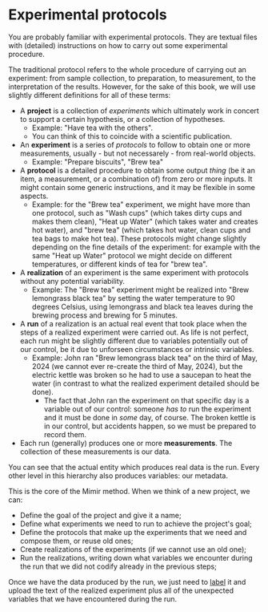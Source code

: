 # Experimental protocols

You are probably familiar with experimental protocols.
They are textual files with (detailed) instructions on how to carry out some
experimental procedure.

The traditional protocol refers to the whole procedure of carrying out an
experiment: from sample collection, to preparation, to measurement, to
the interpretation of the results.
However, for the sake of this book, we will use slightly different definitions
for all of these terms:
- A **project** is a collection of *experiments* which ultimately work in
  concert to support a certain hypothesis, or a collection of hypotheses.
  - Example: "Have tea with the others".
  - You can think of this to coincide with a scientific publication.
- An **experiment** is a series of *protocols* to follow to obtain one or more
  measurements, usually - but not necessarely - from real-world objects.
  - Example: "Prepare biscuits", "Brew tea"
- A **protocol** is a detailed procedure to obtain some output *thing* (be it
  an item, a measurement, or a combination of) from zero or more inputs.
  It might contain some generic instructions, and it may be flexible in some
  aspects.
  - Example: for the "Brew tea" experiment, we might have more than one
    protocol, such as "Wash cups" (which takes dirty cups and makes them
    clean), "Heat up Water" (which takes water and creates hot water), and
    "brew tea" (which takes hot water, clean cups and tea bags to make hot tea).
    These protocols might change slightly depending on the fine details of
    the experiment: for example with the same "Heat up Water" protocol we
    might decide on different temperatures, or different kinds of tea for
    "brew tea".
- A **realization** of an experiment is the same experiment with protocols
  without any potential variability.
  - Example: The "Brew tea" experiment might be realized into "Brew lemongrass black tea"
    by setting the water temperature to 90 degrees Celsius, using lemongrass and
    black tea leaves during the brewing process and brewing for 5 minutes.
- A **run** of a realization is an actual real event that took place when the
  steps of a realized experiment were carried out.
  As life is not perfect, each run might be slightly different due to
  variables potentially out of our control, be it due to unforseen
  circumstances or intrinsic variables.
  - Example: John ran "Brew lemongrass black tea" on the third of May, 2024 (we
    cannot ever re-create the third of May, 2024), but the electric kettle was
    broken so he had to use a saucepan to heat the water (in contrast to what
    the realized experiment detailed should be done).
    - The fact that John ran the experiment on that specific day is a variable
      out of our control: someone *has to* run the experiment and it must be
      done in *some* day, of course.
      The broken kettle is in our control, but accidents happen, so we must be
      prepared to record them.
- Each run (generally) produces one or more **measurements**.
  The collection of these measurements is our data.

You can see that the actual entity which produces real data is the run.
Every other level in this hierarchy also produces variables: our metadata.

This is the core of the Mimir method. When we think of a new project, we can:
- Define the goal of the project and give it a name;
- Define what experiments we need to run to achieve the project's goal;
- Define the protocols that make up the experiments that we need and compose
  them, or reuse old ones;
- Create realizations of the experiments (if we cannot use an old one);
- Run the realizations, writing down what variables we encounter during the
  run that we did not codify already in the previous steps;

Once we have the data produced by the run, we just need to
[label](/wetlab/sample_labelling.html) it and upload the text of the realized
experiment plus all of the unexpected variables that we have encountered during the run.
